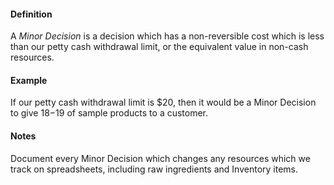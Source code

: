 #### Definition

A *Minor Decision* is a decision which has a non-reversible cost which is less than our petty cash withdrawal limit, or the equivalent value in non-cash resources.

#### Example

If our petty cash withdrawal limit is $20, then it would be a Minor Decision to give $18-$19 of sample products to a customer.

#### Notes

Document every Minor Decision which changes any resources which we track on spreadsheets, including raw ingredients and Inventory items.

